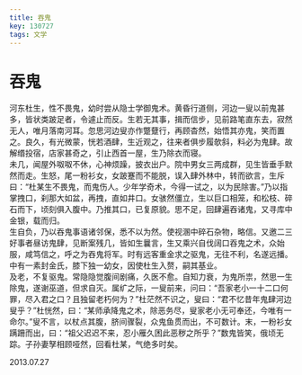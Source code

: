 ```yaml
---
title: 吞鬼
key: 130727
tags: 文学
---
```


# 吞鬼

河东杜生，性不畏鬼，幼时尝从隐士学御鬼术。黄昏行道侧，河边一叟以前鬼甚多，皆状类跛足者，令遽止而反。生若无其事，揖而信步，见前路笔直东去，寂然无人，唯月落南河耳。忽思河边叟亦作蹩躠行，再顾杳然，始悟其亦鬼，笑而置之。良久，有光微蒙，恍若酒肆，生近观之，往来者俱步履欹斜，料必为鬼肆。故解缗投宿，店家甚奇之，引止西首一屋，生乃除衣而寝。  
未几，闻屋外呶呶不休，心神烦躁，披衣出户。院中男女三两成群，见生皆垂手默然而走。生怒，尾一粉衫女，女跛蹇而不能脱，误入肆外林中，转而欲言，生斥曰：“杜某生不畏鬼，而鬼伤人。少年学奇术，今得一试之，以为民除害。”乃以指掌拽口，刹那大如盆，再拽，直如井口。女骇然僵立，生以巨口相笼，和松枝、碎石而下，顷刻俱入腹中。乃推其口，已复原貌。思不足，回肆遍吞诸鬼，又寻库中金银，载而归。  
生自负，乃以吞鬼事语诸邻保，悉不以为然。使视溷中碎石杂物，略信。又邀二三好事者昼访鬼肆，见断案残几，皆如生曩言，生又乘兴自伐阔口吞鬼之术，众始服，咸笃信之，呼之为吞鬼将军。时有远客重金求之驱鬼，无往不利，名遂远播。中有一素封金氏，膝下独一幼女，因使杜生入赘，嗣其基业。  
及老，不复驱鬼。常隐隐觉腹间剧痛，久医不愈。自知力衰，为鬼所祟，然思一生除鬼，遂谢巫道，但求自灭。属纩之际，一叟前来，问曰：“吾家老小一十二口何罪，尽入君之口？且独留老朽何为？”杜茫然不识之，叟曰：“君不忆昔年鬼肆河边叟乎？”杜恍然，曰：“某师承降鬼之术，除恶务尽，叟家老小无可奉还，今唯有一命尔。”叟不言，以杖点其腹，脐间骤裂，众鬼鱼贯而出，不可数计。末，一粉衫女蹒跚而出，曰：“祖父迟迟不来，忍小雁久困此恶秽之所乎？”数鬼皆笑，俄顷无踪。子孙妻孥相顾哑然，回看杜某，气绝多时矣。  

2013.07.27  
